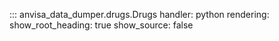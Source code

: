 ::: anvisa_data_dumper.drugs.Drugs
    handler: python
    rendering:
      show_root_heading: true
      show_source: false